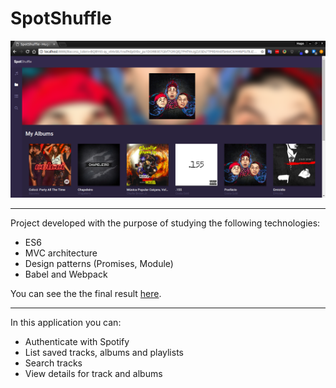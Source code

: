 # SpotShuffle

![screenshot](screenshot.png)

---
Project developed with the purpose of studying the following technologies:
- ES6
- MVC architecture 
- Design patterns (Promises, Module)
- Babel and Webpack

You can see the the final result [here](https://nameless-dusk-44319.herokuapp.com).

---
In this application you can:
- Authenticate with Spotify
- List saved tracks, albums and playlists
- Search tracks
- View details for track and albums